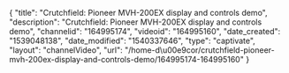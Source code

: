 {
    "title": "Crutchfield: Pioneer MVH-200EX display and controls demo",
    "description": "Crutchfield: Pioneer MVH-200EX display and controls demo",
    "channelid": "164995174",
    "videoid": "164995160",
    "date_created": "1539048138",
    "date_modified": "1540337646",
    "type": "captivate",
    "layout": "channelVideo",
    "url": "\/home-d\u00e9cor\/crutchfield-pioneer-mvh-200ex-display-and-controls-demo\/164995174-164995160"
}